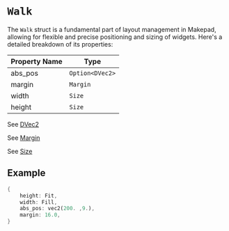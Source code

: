 # `Walk` 

The `Walk` struct is a fundamental part of layout management in Makepad, allowing for flexible and precise positioning and sizing of widgets. Here's a detailed breakdown of its properties:

| Property Name | Type               |
|---------------|--------------------|
| abs_pos       | `Option<DVec2>`    |
| margin        | `Margin`           |
| width         | `Size`             |
| height        | `Size`             |


See [DVec2](./dvec2.md)

See [Margin](./margin.md)

See [Size](./size.md)

## Example

```rust
{
    height: Fit,
    width: Fill,
    abs_pos: vec2(200. ,9.),
    margin: 16.0,
}
```